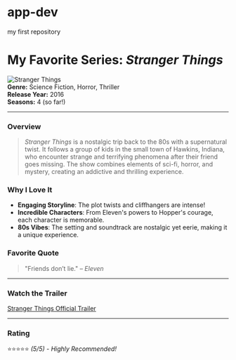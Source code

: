 # app-dev
my first repository
# My Favorite Series: *Stranger Things*
![Stranger Things](https://upload.wikimedia.org/wikipedia/en/f/f7/Stranger_Things_logo.png)  
**Genre:** Science Fiction, Horror, Thriller  
**Release Year:** 2016  
**Seasons:** 4 (so far!)

---
### Overview
> *Stranger Things* is a nostalgic trip back to the 80s with a supernatural twist. It follows a group of kids in the small town of Hawkins, Indiana, who encounter strange and terrifying phenomena after their friend goes missing. The show combines elements of sci-fi, horror, and mystery, creating an addictive and thrilling experience.

### Why I Love It
- **Engaging Storyline**: The plot twists and cliffhangers are intense!
- **Incredible Characters**: From Eleven's powers to Hopper's courage, each character is memorable.
- **80s Vibes**: The setting and soundtrack are nostalgic yet eerie, making it a unique experience.

### Favorite Quote
> "Friends don’t lie." – *Eleven*

---

### Watch the Trailer
[Stranger Things Official Trailer](https://www.youtube.com/watch?v=b9EkMc79ZSU)

---

### Rating
⭐️⭐️⭐️⭐️⭐️  *(5/5) - Highly Recommended!*
